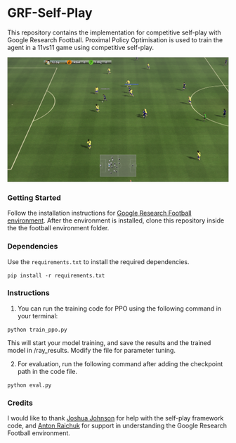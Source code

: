 # GRF-Self-Play

This repository contains the implementation for competitive self-play with Google Research Football. Proximal Policy Optimisation is used to train the agent in a 11vs11 game using competitive self-play. 



![Image of game](https://github.com/shehrum/GRF-Self-Play/blob/master/images/game.png)

### Getting Started

Follow the installation instructions for [Google Research Football environment](https://github.com/google-research/football). After the environment is installed, clone this repository inside the the football environment folder.  


### Dependencies
Use the `requirements.txt` to install the required dependencies. 
```
pip install -r requirements.txt
```

### Instructions
1. You can run the training code for PPO using the following command in your terminal:

```
python train_ppo.py

```
This will start your model training, and save the results and the trained model in /ray_results.
Modify the file for parameter tuning.

2. For evaluation, run the following command after adding the checkpoint path in the code file.

```
python eval.py

```


### Credits
I would like to thank [Joshua Johnson](https://github.com/josjo80) for help with the self-play framework code, and [Anton Raichuk](https://research.google/people/AntonRaichuk/) for support in understanding the Google Research Football environment.
